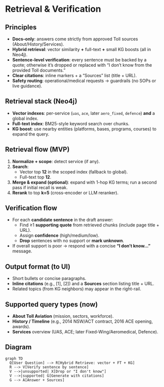 # Retrieval & Verification

## Principles
- **Docs-only**: answers come strictly from approved Toll sources (About/History/Services).
- **Hybrid retrieval**: vector similarity **+** full-text **+** small KG boosts (all in Neo4j).
- **Sentence-level verification**: every sentence must be backed by a quote; otherwise it’s dropped or replaced with “I don’t know from the provided Toll documents.”
- **Clear citations**: inline markers + a “Sources” list (title + URL).
- **Safety routing**: operational/medical requests → guardrails (no SOPs or live guidance).

## Retrieval stack (Neo4j)
- **Vector indexes**: per-service (`uas`, `ace`, later `aero_fixed`, `defence`) **and** a global index.
- **Full-text index**: BM25-style keyword search over chunks.
- **KG boost**: use nearby entities (platforms, bases, programs, courses) to expand the query.

## Retrieval flow (MVP)
1. **Normalize + scope**: detect service (if any).
2. **Search**:  
   - Vector top **12** in the scoped index (fallback to global).  
   - Full-text top **12**.  
3. **Merge & expand (optional)**: expand with 1-hop KG terms; run a second pass if initial recall is weak.
4. **Rerank** to top **k=5** (cross-encoder or LLM reranker).

## Verification flow
- For each **candidate sentence** in the draft answer:
  - Find ≥1 **supporting quote** from retrieved chunks (include page title + URL).
  - Assign **confidence** (high/medium/low).  
  - **Drop** sentences with no support or **mark unknown**.
- If overall support is poor → respond with a concise **“I don’t know…”** message.

## Output format (to UI)
- Short bullets or concise paragraphs.  
- **Inline citations** (e.g., [1], [2]) and a **Sources** section listing title + URL.  
- Related topics (from KG neighbors) may appear in the right-rail.

## Supported query types (now)
- **About Toll Aviation** (mission, sectors, workforce).  
- **History / Timeline** (e.g., 2014 NSW/ACT contract, 2016 ACE opening, awards).  
- **Services** overview (UAS, ACE; later Fixed-Wing/Aeromedical, Defence).

## Diagram
```mermaid
graph TD
  Q[User Question] --> R[Hybrid Retrieve: vector + FT + KG]
  R --> V[Verify sentence by sentence]
  V -->|unsupported| X[Drop or "I don't know"]
  V -->|supported| G[Generate with citations]
  G --> A[Answer + Sources]


